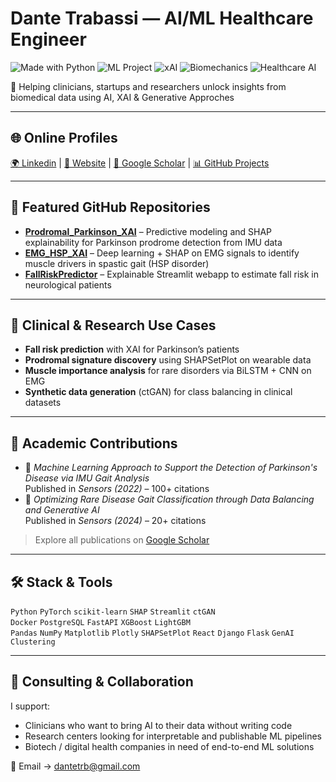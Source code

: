 # Dante Trabassi — AI/ML Healthcare Engineer

![Made with Python](https://img.shields.io/badge/Made%20with-Python-blue?logo=python)
![ML Project](https://img.shields.io/badge/Focus-Machine%20Learning-yellowgreen)
![xAI](https://img.shields.io/badge/Explainability-xAI-critical)
![Biomechanics](https://img.shields.io/badge/Domain-Biomechanics-blueviolet)
![Healthcare AI](https://img.shields.io/badge/Application-Healthcare%20AI-orange)

🎯 Helping clinicians, startups and researchers unlock insights from biomedical data using AI, XAI & Generative Approches 

---

## 🌐 Online Profiles

[🌍 Linkedin](https://www.linkedin.com/in/dante-trabassi-663b3718b/) | [🎯 Website](https://dantetrb.github.io/ai-consulting/) | [📖 Google Scholar](https://scholar.google.com/citations?user=ruagPIsAAAAJ&hl=it) | [📊 GitHub Projects](https://github.com/DanteTrb?tab=repositories)

---

## 🚀 Featured GitHub Repositories

- [**Prodromal_Parkinson_XAI**](https://github.com/DanteTrb/Prodromal_Parkinson_XAI) – Predictive modeling and SHAP explainability for Parkinson prodrome detection from IMU data  
- [**EMG_HSP_XAI**](https://github.com/DanteTrb/EMG_HSP_XAI) – Deep learning + SHAP on EMG signals to identify muscle drivers in spastic gait (HSP disorder)  
- [**FallRiskPredictor**](https://github.com/DanteTrb/FallRiskPredictor) – Explainable Streamlit webapp to estimate fall risk in neurological patients  

---

## 🧪 Clinical & Research Use Cases

- **Fall risk prediction** with XAI for Parkinson’s patients  
- **Prodromal signature discovery** using SHAPSetPlot on wearable data  
- **Muscle importance analysis** for rare disorders via BiLSTM + CNN on EMG  
- **Synthetic data generation** (ctGAN) for class balancing in clinical datasets  

---

## 📘 Academic Contributions

- 📰 *Machine Learning Approach to Support the Detection of Parkinson's Disease via IMU Gait Analysis*  
  Published in *Sensors (2022)* – 100+ citations  
- 📰 *Optimizing Rare Disease Gait Classification through Data Balancing and Generative AI*  
  Published in *Sensors (2024)* – 20+ citations  

> Explore all publications on [Google Scholar](https://scholar.google.com/citations?user=ruagPIsAAAAJ&hl=it)

---

## 🛠 Stack & Tools

`Python` `PyTorch` `scikit-learn` `SHAP` `Streamlit` `ctGAN`  
`Docker` `PostgreSQL` `FastAPI` `XGBoost` `LightGBM`  
`Pandas` `NumPy` `Matplotlib` `Plotly` `SHAPSetPlot`
`React` `Django` `Flask` `GenAI` `Clustering`

---

## 💼 Consulting & Collaboration

I support:
- Clinicians who want to bring AI to their data without writing code  
- Research centers looking for interpretable and publishable ML pipelines  
- Biotech / digital health companies in need of end-to-end ML solutions

📩 Email → dantetrb@gmail.com
